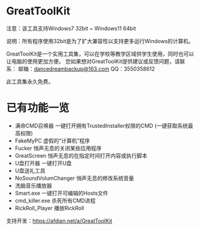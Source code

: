 # GreatToolKit

注意：该工具支持Windows7 32bit ~ Windows11 64bit

说明：所有程序使用32bit是为了扩大兼容性以支持更多运行Windows的计算机。

GreatToolKit是一个实用工具集，可以在学校等教学区域供学生使用，同时也可以让电脑的使用更加方便。
您如果想对GreatToolKit提供建议或反馈问题，请联系：
邮箱：dancedreambackup@163.com
QQ：3550358612

此工具集永久免费。

# 已有功能一览

- 满命CMD召唤器 一键打开拥有TrustedInstaller权限的CMD (一键获取系统最高权限)
- FakeMyPC 虚假的“计算机”程序
- Fucker 悄声无息的关闭某些应用程序
- GreatScreen 悄声无息的在指定时间打开内容或执行脚本
- U盘打开器 一键打开U盘
- U盘送礼工具
- NoSoundVolumChanger 悄声无息的修改系统音量
- 洗脑音乐播放器
- Smart.exe 一键打开可编辑的Hosts文件
- cmd_killer.exe 杀死所有CMD进程
- RickRoll_Player 播放RickRoll

支持开发：https://afdian.net/a/GreatToolKit

